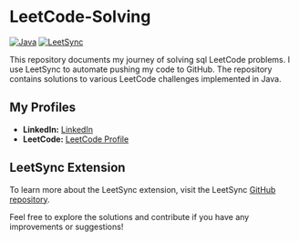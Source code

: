 # LeetCode-Solving

[![Java](https://img.shields.io/badge/Java-17-orange.svg?style=flat-square)](https://www.oracle.com/java/)
[![LeetSync](https://img.shields.io/badge/LeetSync-active-orange.svg?style=flat-square)](https://github.com/LeetSync/leetsync)  

This repository documents my journey of solving sql  LeetCode problems. I use LeetSync to automate pushing my code to GitHub. The repository contains solutions to various LeetCode challenges implemented in Java.

## My Profiles

* **LinkedIn:** [LinkedIn](https://www.linkedin.com/in/abdulrahmanashraf98/)
* **LeetCode:** [LeetCode Profile](https://leetcode.com/u/AbdulrahmanAshraf98/)


## LeetSync Extension

To learn more about the LeetSync extension, visit the LeetSync [GitHub repository](https://github.com/LeetSync/LeetSync).

Feel free to explore the solutions and contribute if you have any improvements or suggestions!
